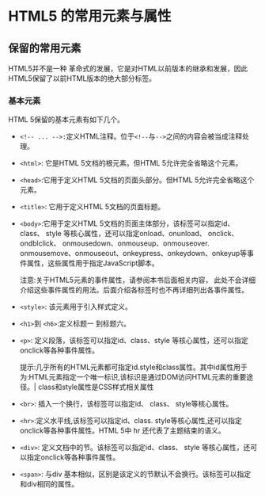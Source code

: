 # HTML5 的常用元素与属性

## 保留的常用元素
HTML5并不是一种 革命式的发展，它是对HTML以前版本的继承和发展，因此HTML5保留了以前HTML版本的绝大部分标签。

### 基本元素
HTML 5保留的基本元素有如下几个。

- `<!-- ... -->:`定义HTML注释。位于`<!--`与`-->`之间的内容会被当成注释处理。
- `<html>`: 它是HTML 5文档的根元素。但HTML 5允许完全省略这个元素。
- `<head>`:它用于定义HTML 5文档的页面头部分。但HTML 5允许完全省略这个元素。
- `<title>`: 它用于定义HTML 5文档的页面标题。
- `<body>`:它用于定义HTML 5文档的页面主体部分，该标签可以指定id、class、 style
等核心属性，还可以指定onload、onunload、 onclick、 ondblclick、 onmousedown、onmouseup、onmouseover. onmousemove、onmouseout、onkeypress、onkeydown、onkeyup等事件属性，这些属性用于指定JavaScript脚本。

    注意:关于HTML5元素的事件属性，请参阅本书后面相关内容， 此处不会详细
    介绍这些事件属性的用法。后面介绍各标签时也不再详细列出各事件属性。
- `<style>`: 该元素用于引入样式定义。
- `<h1>`到 `<h6>`:定义标题一 到标题六。
- `<p>`: 定义段落，该标签可以指定id、class、style 等核心属性，还可以指定onclick等各种事件属性。

    提示:几乎所有的HTML元素都可指定id.style和class属性。其中id属性用于为:HTML元素指定一个唯一标识,该标识是通过DOM访问HTML元素的重要途径。| class和style属性是CSS样式相关属性

- `<br>`: 插入一个换行，该标签可以指定id、 class、 style等核心属性。
- `<hr>`:定义水平线,该标签可以指定id、class. style等核心属性,还可以指定onclick等各种事件属性。HTML 5中 hr 还代表了主题结束的语义。
- `<div>`: 定义文档中的节。该标签可以指定id、class、 style 等核心属性，还可以指定onclick等各种事件属性。
- `<span>`: 与div 基本相似，区别是该定义的节默认不会换行。该标签可以指定和div相同的属性。
